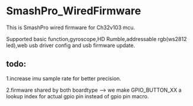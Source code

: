 # SmashPro_WiredFirmware
 
This is SmashPro wired firmware for Ch32v103 mcu.

Supported basic function,gyroscope,HD Rumble,addressable rgb(ws2812 led),web usb driver config and usb firmware update.

## todo:

1.increase imu sample rate for better precision.

2.firmware shared by both boardtype --> we make GPIO_BUTTON_XX a lookup index for actual gpio pin instead of gpio pin macro.
